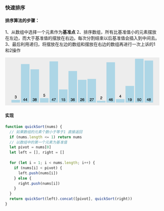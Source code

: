 ### 快速排序

#### 排序算法的步骤：

1、从数组中选择一个元素作为**基准点**
2、排序数组，所有比基准值小的元素摆放在左边，而大于基准值的摆放在右边。每次分割结束以后基准值会插入到中间去。
3、最后利用递归，将摆放在左边的数组和摆放在右边的数组再进行一次上诉的1和2操作

![](../images/quickSort.gif?raw=true)

#### 实现

```js
function quickSort(nums) {
  // 如果数组的元素个数小于等于1 直接返回
  if (nums.length <= 1) return nums
  // 以数组中的第一个元素为基准值
  let pivot = nums[0]
  let left = [], right = []
  
  for (let i = 1; i < nums.length; i++) {
    if (nums[i] < pivot) {
      left.push(nums[i])
    } else {
      right.push(nums[i])
    }
  }
  return quickSort(left).concat([pivot], quickSort(right))
}
```